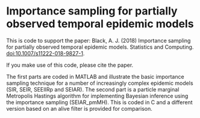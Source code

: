 # Importance sampling for partially observed temporal epidemic models

This is code to support the paper: Black, A. J. (2018) Importance sampling for partially observed temporal epidemic models. Statistics and Computing. [doi:10.1007/s11222-018-9827-1](https://doi.org/10.1007/s11222-018-9827-1).

If you make use of this code, please cite the paper. 

The first parts are coded in MATLAB and illustrate the basic importance sampling technique for a number of increasingly complex epidemic models (SIR, SEIR, SEEIIRp and SEIAR). The second part is a particle marginal Metropolis Hastings algorithm for implementing Bayesian inference using the importance sampling (SEIAR_pmMH). This is coded in C and a different version based on an alive filter is provided for comparison.

